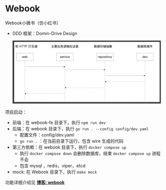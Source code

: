 # Webook

Webook小微书（仿小红书）

- DDD 框架：Domin-Drive Design

    ![image-20241226202631481](./img/image-20241226202631481.png)

项目启动：
- 前端：在 webook-fe 目录下，执行 `npm run dev`
- 后端：在 webook 目录下，执行 `go run . --config config/dev.yaml`
  - 配置文件：config/dev.yaml
  - `go run .` ：在当前目录下运行，包含 wire 生成的代码
- 第三方依赖：在 webook 目录下，执行 `docker compose up`
  - 执行 `docker compose down` 会删除数据库，结束 `docker compose up` 进程不会
  - 包含 mysql ，redis，viper，etcd
- mock: 在 Webook 目录下，执行 `make mock`

功能详细介绍见 **[博客: webook](https://docs.selfknow.cn/projects/golang/webook/)**
